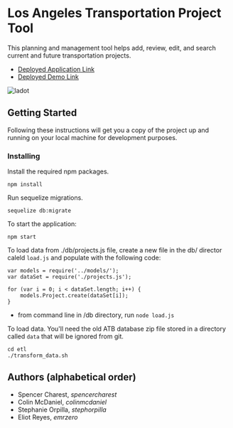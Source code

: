# Los Angeles Transportation Project Tool

This planning and management tool helps add, review, edit, and search current and future transportation projects.

* [Deployed Application Link](https://still-fjord-74085.herokuapp.com/)
* [Deployed Demo Link](https://serene-ridge-12103.herokuapp.com/)

![ladot](https://cloud.githubusercontent.com/assets/18273101/21868025/c0c87de2-d805-11e6-8355-47a2efb4a1fb.gif)

## Getting Started

Following these instructions will get you a copy of the project up and running on your local machine for development purposes.

### Installing

Install the required npm packages.

```
npm install
```

Run sequelize migrations.

```
sequelize db:migrate
```

To start the application:

```
npm start
```

To load data from ./db/projects.js file, create a new file in the db/ director caleld `load.js` and populate with the following code:
```
var models = require('../models/');
var dataSet = require('./projects.js');

for (var i = 0; i < dataSet.length; i++) {
	models.Project.create(dataSet[i]);
}
```
- from command line in /db directory, run `node load.js`

To load data. You'll need the old ATB database zip file stored in a directory called `data` that will be ignored from git. 

```
cd etl
./transform_data.sh
```

## Authors (alphabetical order)

* Spencer Charest, *spencercharest*
* Colin McDaniel, *colinmcdaniel*
* Stephanie Orpilla, *stephorpilla*
* Eliot Reyes, *emrzero*
